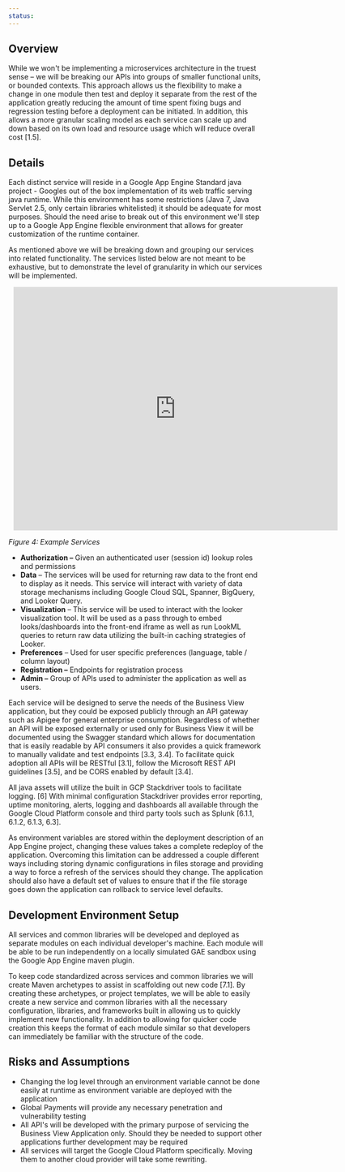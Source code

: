 ```yaml
---
status:
---
```

## Overview

While we won&#39;t be implementing a microservices architecture in the truest sense – we will be breaking our APIs into groups of smaller functional units, or bounded contexts.  This approach allows us the flexibility to make a change in one module then test and deploy it separate from the rest of the application greatly reducing the amount of time spent fixing bugs and regression testing before a deployment can be initiated.  In addition, this allows a more granular scaling model as each service can scale up and down based on its own load and resource usage which will reduce overall cost [1.5].

## Details

Each distinct service will reside in a Google App Engine Standard java project - Googles out of the box implementation of its web traffic serving java runtime.  While this environment has some restrictions (Java 7, Java Servlet 2.5, only certain libraries whitelisted) it should be adequate for most purposes.  Should the need arise to break out of this environment we&#39;ll step up to a Google App Engine flexible environment that allows for greater customization of the runtime container.

As mentioned above we will be breaking down and grouping our services into related functionality. The services listed below are not meant to be exhaustive, but to demonstrate the level of granularity in which our services will be implemented.


<div style="width: 640px; height: 480px; margin: 10px; position: relative;"><iframe allowfullscreen frameborder="0" style="width:640px; height:480px" src="https://www.lucidchart.com/documents/embeddedchart/9ffe65f5-8d49-4bde-a22c-1d6980ec78bf" id="FziY4cGZwciz"></iframe></div>

_Figure 4:  Example Services_

- **Authorization –** Given an authenticated user (session id) lookup roles and permissions
- **Data** – The services will be used for returning raw data to the front end to display as it needs. This service will interact with variety of data storage mechanisms including Google Cloud SQL, Spanner, BigQuery, and Looker Query.
- **Visualization** – This service will be used to interact with the looker visualization tool.  It will be used as a pass through to embed looks/dashboards into the front-end iframe as well as run LookML queries to return raw data utilizing the built-in caching strategies of Looker.
- **Preferences** – Used for user specific preferences (language, table / column layout)
- **Registration –** Endpoints for registration process
- **Admin –** Group of APIs used to administer the application as well as users.

Each service will be designed to serve the needs of the Business View application, but they could be exposed publicly through an API gateway such as Apigee for general enterprise consumption.  Regardless of whether an API will be exposed externally or used only for Business View it will be documented using the Swagger standard which allows for documentation that is easily readable by API consumers it also provides a quick framework to manually validate and test endpoints [3.3, 3.4]. To facilitate quick adoption all APIs will be RESTful [3.1], follow the Microsoft REST API guidelines [3.5], and be CORS enabled by default [3.4].

All java assets will utilize the built in GCP Stackdriver tools to facilitate logging. [6] With minimal configuration Stackdriver provides error reporting, uptime monitoring, alerts, logging and dashboards all available through the Google Cloud Platform console and third party tools such as Splunk [6.1.1, 6.1.2, 6.1.3, 6.3].

As environment variables are stored within the deployment description of an App Engine project, changing these values takes a complete redeploy of the application.  Overcoming this limitation can be addressed a couple different ways including storing dynamic configurations in files storage and providing a way to force a refresh of the services should they change.   The application should also have a default set of values to ensure that if the file storage goes down the application can rollback to service level defaults.

## Development Environment Setup

All services and common libraries will be developed and deployed as separate modules on each individual developer&#39;s machine.  Each module will be able to be run independently on a locally simulated GAE sandbox using the Google App Engine maven plugin.

To keep code standardized across services and common libraries we will create Maven archetypes to assist in scaffolding out new code [7.1]. By creating these archetypes, or project templates, we will be able to easily create a new service and common libraries with all the necessary configuration, libraries, and frameworks built in allowing us to quickly implement new functionality.  In addition to allowing for quicker code creation this keeps the format of each module similar so that developers can immediately be familiar with the structure of the code.

## Risks and Assumptions

- Changing the log level through an environment variable cannot be done easily at runtime as environment variable are deployed with the application
- Global Payments will provide any necessary penetration and vulnerability testing
- All API&#39;s will be developed with the primary purpose of servicing the Business View Application only. Should they be needed to support other applications further development may be required
- All services will target the Google Cloud Platform specifically.  Moving them to another cloud provider will take some rewriting.
